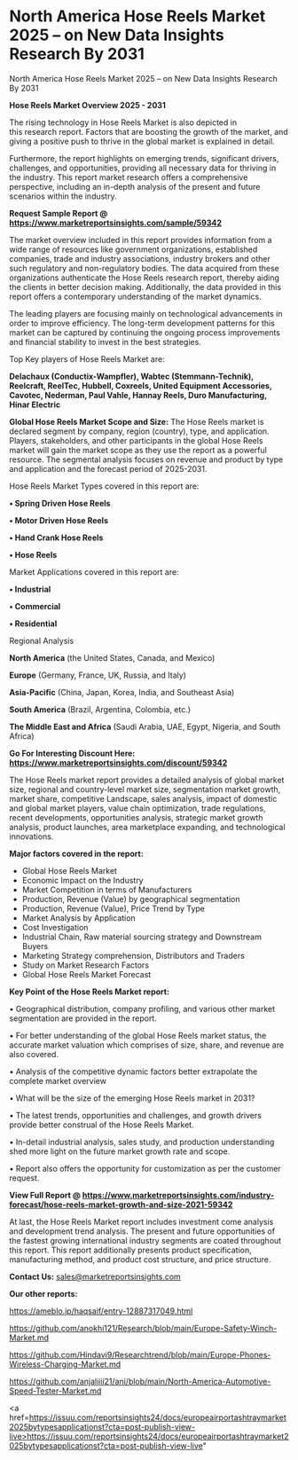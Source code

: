 # North America Hose Reels Market 2025 – on New Data Insights Research By 2031
North America Hose Reels Market 2025 – on New Data Insights Research By 2031

<Strong> Hose Reels Market Overview 2025 - 2031</strong>

The rising technology in Hose Reels Market is also depicted in this research report. Factors that are boosting the growth of the market, and giving a positive push to thrive in the global market is explained in detail.

Furthermore, the report highlights on emerging trends, significant drivers, challenges, and opportunities, providing all necessary data for thriving in the industry. This report market research offers a comprehensive perspective, including an in-depth analysis of the present and future scenarios within the industry.

<strong>Request Sample Report @ <a href=https://www.marketreportsinsights.com/sample/59342>https://www.marketreportsinsights.com/sample/59342</a></strong>

The market overview included in this report provides information from a wide range of resources like government organizations, established companies, trade and industry associations, industry brokers and other such regulatory and non-regulatory bodies. The data acquired from these organizations authenticate the Hose Reels research report, thereby aiding the clients in better decision making. Additionally, the data provided in this report offers a contemporary understanding of the market dynamics.

The leading players are focusing mainly on technological advancements in order to improve efficiency. The long-term development patterns for this market can be captured by continuing the ongoing process improvements and financial stability to invest in the best strategies.

Top Key players of Hose Reels Market are:

<strong>Delachaux (Conductix-Wampfler), Wabtec (Stemmann-Technik), Reelcraft, ReelTec, Hubbell, Coxreels, United Equipment Accessories, Cavotec, Nederman, Paul Vahle, Hannay Reels, Duro Manufacturing, Hinar Electric</strong>

<strong><b>Global Hose Reels Market Scope and Size:</b></strong>
The Hose Reels market is declared segment by company, region (country), type, and application. Players, stakeholders, and other participants in the global Hose Reels market will gain the market scope as they use the report as a powerful resource. The segmental analysis focuses on revenue and product by type and application and the forecast period of 2025-2031.

Hose Reels Market Types covered in this report are:

<strong>• Spring Driven Hose Reels

• Motor Driven Hose Reels

• Hand Crank Hose Reels

• Hose Reels</strong>

Market Applications covered in this report are:

<strong>• Industrial

• Commercial

• Residential</strong> 

Regional Analysis

<strong>North America</strong> (the United States, Canada, and Mexico)

<strong>Europe</strong> (Germany, France, UK, Russia, and Italy)

<strong>Asia-Pacific</strong> (China, Japan, Korea, India, and Southeast Asia)

<strong>South America</strong> (Brazil, Argentina, Colombia, etc.)

<strong>The Middle East and Africa</strong> (Saudi Arabia, UAE, Egypt, Nigeria, and South Africa)

<strong>Go For Interesting Discount Here: <a href=https://www.marketreportsinsights.com/discount/59342>https://www.marketreportsinsights.com/discount/59342</a></strong>

The Hose Reels market report provides a detailed analysis of global market size, regional and country-level market size, segmentation market growth, market share, competitive Landscape, sales analysis, impact of domestic and global market players, value chain optimization, trade regulations, recent developments, opportunities analysis, strategic market growth analysis, product launches, area marketplace expanding, and technological innovations.

<strong><b>Major factors covered in the report:</b></strong>
<ul>
  <li>Global Hose Reels Market </li>
  <li>Economic Impact on the Industry</li>
  <li>Market Competition in terms of Manufacturers</li>
  <li>Production, Revenue (Value) by geographical segmentation</li>
  <li>Production, Revenue (Value), Price Trend by Type</li>
  <li>Market Analysis by Application</li>
  <li>Cost Investigation</li>
  <li>Industrial Chain, Raw material sourcing strategy and Downstream Buyers</li>
  <li>Marketing Strategy comprehension, Distributors and Traders</li>
  <li>Study on Market Research Factors</li>
  <li>Global Hose Reels Market Forecast</li>
</ul>

<strong><b>Key Point of the Hose Reels Market report:</b></strong>

• Geographical distribution, company profiling, and various other market segmentation are provided in the report.

• For better understanding of the global Hose Reels market status, the accurate market valuation which comprises of size, share, and revenue are also covered.

• Analysis of the competitive dynamic factors better extrapolate the complete market overview

• What will be the size of the emerging Hose Reels market in 2031?

• The latest trends, opportunities and challenges, and growth drivers provide better construal of the Hose Reels Market.

• In-detail industrial analysis, sales study, and production understanding shed more light on the future market growth rate and scope.

• Report also offers the opportunity for customization as per the customer request.

<strong><b>View Full Report @ <a href=https://www.marketreportsinsights.com/industry-forecast/hose-reels-market-growth-and-size-2021-59342>https://www.marketreportsinsights.com/industry-forecast/hose-reels-market-growth-and-size-2021-59342</a></b></strong>


At last, the Hose Reels Market report includes investment come analysis and development trend analysis. The present and future opportunities of the fastest growing international industry segments are coated throughout this report. This report additionally presents product specification, manufacturing method, and product cost structure, and price structure.

<strong>Contact Us:</strong>
sales@marketreportsinsights.com

<strong>Our other reports:</strong>

<a href=https://ameblo.jp/haqsaif/entry-12887317049.html>https://ameblo.jp/haqsaif/entry-12887317049.html</a>

<a href=https://github.com/anokhi121/Research/blob/main/Europe-Safety-Winch-Market.md>https://github.com/anokhi121/Research/blob/main/Europe-Safety-Winch-Market.md</a>

<a href=https://github.com/Hindavi9/Researchtrend/blob/main/Europe-Phones-Wireless-Charging-Market.md>https://github.com/Hindavi9/Researchtrend/blob/main/Europe-Phones-Wireless-Charging-Market.md</a>

<a href=https://github.com/anjaliiii21/ani/blob/main/North-America-Automotive-Speed-Tester-Market.md>https://github.com/anjaliiii21/ani/blob/main/North-America-Automotive-Speed-Tester-Market.md</a>

<a href=https://issuu.com/reportsinsights24/docs/europeairportashtraymarket2025bytypesapplicationst?cta=post-publish-view-live>https://issuu.com/reportsinsights24/docs/europeairportashtraymarket2025bytypesapplicationst?cta=post-publish-view-live</a>"
